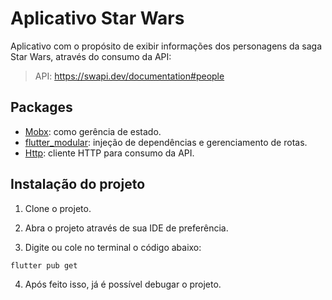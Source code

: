 # Aplicativo Star Wars

Aplicativo com o propósito de exibir informações dos personagens da saga Star Wars, através do consumo da API:
> API: https://swapi.dev/documentation#people
## Packages

- [Mobx](https://pub.dev/packages/flutter_mobx): como gerência de estado.
- [flutter_modular](https://pub.dev/packages/flutter_modular): injeção de dependências e gerenciamento de rotas.
- [Http](https://pub.dev/packages/http): cliente HTTP para consumo da API.

## Instalação do projeto

1. Clone o projeto.

2. Abra o projeto através de sua IDE de preferência.

3. Digite ou cole no terminal o código abaixo:

```bash
flutter pub get
```

4. Após feito isso, já é possível debugar o projeto.

